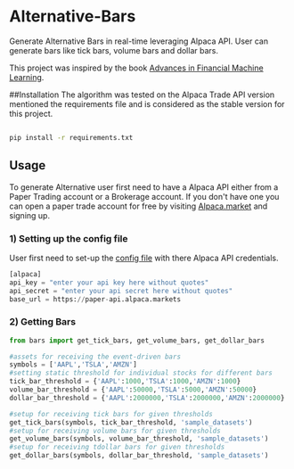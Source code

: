 # Alternative-Bars
Generate Alternative Bars in real-time leveraging Alpaca API. User can generate bars like tick bars, volume bars and dollar bars.

This project was inspired by the book [Advances in Financial Machine Learning](https://www.amazon.co.uk/Advances-Financial-Machine-Learning-Marcos/dp/1119482089).

##Installation
The algorithm was tested on the Alpaca Trade API version mentioned the requirements file and is considered as the stable version for this project.
 
```bash

pip install -r requirements.txt
```

## Usage

To generate Alternative user first need to have a Alpaca API either from a Paper Trading account or a Brokerage account. If you don't have one you can open a paper trade account  for free by visiting [Alpaca.market]([alpaca.market) and signing up.

### 1) Setting up the config file

User first need to set-up the [config file](https://github.com/Harkishan-99/Alternative-Bars/blob/master/config.cfg) with there Alpaca API credentials.

```python
[alpaca]
api_key = "enter your api key here without quotes"
api_secret = "enter your api secret here without quotes"
base_url = https://paper-api.alpaca.markets
```

### 2) Getting Bars

```python
from bars import get_tick_bars, get_volume_bars, get_dollar_bars

#assets for receiving the event-driven bars
symbols = ['AAPL','TSLA','AMZN']
#setting static threshold for individual stocks for different bars
tick_bar_threshold = {'AAPL':1000,'TSLA':1000,'AMZN':1000}
volume_bar_threshold = {'AAPL':50000,'TSLA':5000,'AMZN':50000}
dollar_bar_threshold = {'AAPL':2000000,'TSLA':2000000,'AMZN':2000000}

#setup for receiving tick bars for given thresholds
get_tick_bars(symbols, tick_bar_threshold, 'sample_datasets')
#setup for receiving volume bars for given thresholds
get_volume_bars(symbols, volume_bar_threshold, 'sample_datasets')
#setup for receiving tdollar bars for given thresholds
get_dollar_bars(symbols, dollar_bar_threshold, 'sample_datasets')
```
